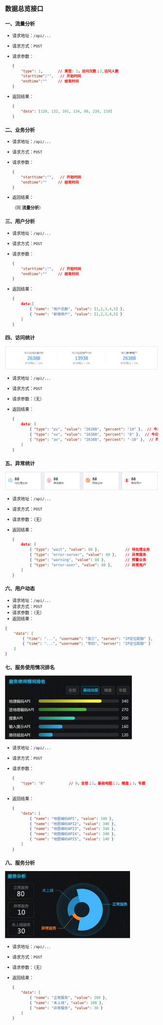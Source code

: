 ## 数据总览接口

### 一、流量分析

* 请求地址：`/api/...`

* 请求方式：`POST`

* 请求参数：

  ```json
  {
      "type": 1,       // 类型: 1，访问次数；2,访问人数
      "starttime":"",   // 开始时间
      "endtime":""     // 结束时间
  }
  ```

* 返回结果：

  ```json
  {
      "data": [120, 132, 101, 134, 90, 230, 210]
  }
  ```

  

### 二、业务分析

* 请求地址：`/api/...`

* 请求方式：`POST`

* 请求参数： 

  ```json
  {
      "starttime":"",   // 开始时间
      "endtime":""     // 结束时间
  }
  ```

* 返回结果：

  （同 **流量分析**）



### 三、用户分析

- 请求地址：`/api/...`
- 请求方式：`POST`

- 请求参数： 

  ```json
  {
      "starttime":"",   // 开始时间
      "endtime":""     // 结束时间
  }
  ```

- 返回结果：

  ```json
  {
      data:[
          { "name": "用户总数", "value": [1,2,3,4,5] },
          { "name": "新增用户", "value": [1,2,3,4,5] }
      ]
  }
  ```

  

### 四、访问统计

![1531187219525](./img/pv.png)

* 请求地址：`/api/...`

* 请求方式：`POST`

* 请求参数：（无）

* 返回结果：

  ```json
  {
      data: [
          { "type": "pv", "value": "26388", "percent": "10" },  // 今日访问次数-PV
          { "type": "uv", "value": "16388", "percent": "8" },  // 今日访问用户-UV
          { "type": "av", "value": "26388", "percent": "-10" },  // 昨日新增用户
      ]
  }
  ```

  

### 五、异常统计

![1531187781854](./img/yc.png)

- 请求地址：`/api/...`

- 请求方式：`POST`

- 请求参数：（无）

- 返回结果：

  ```json
  {
      data: [
          { "type": "wait", "value": 88 },            // 待处理业务
          { "type": "error-server", "value": 88 },    // 异常服务
          { "type": "warning", "value": 88 },         // 预警业务
          { "type": "error-user", "value": 88 },      // 异常用户
      ]
  }
  ```



### 六、用户动态

- 请求地址：`/api/...`
- 请求方式：`POST`
- 请求参数：（无）
- 返回结果：

```json
{
    "data": [
        { "time": "...", "username": "张三", "server": "IP定位配额" },
        { "time": "...", "username": "李四", "server": "IP定位配额" }
    ]
}
```



### 七、服务使用情况排名

![1531188971565](./img/1531188971565.png)

- 请求地址：`/api/...`

- 请求方式：`POST`

- 请求参数：

  ```json
  {
      "type": "0"           // 0，全部；1，基础地图；2，楼盘；3，专题
  }
  ```

- 返回结果：

  ```json
  {
      "data": [
          { "name": "地图编码API", "value": 340 },
          { "name": "地图编码API2", "value": 340 },
          { "name": "地图编码API3", "value": 340 },
          { "name": "地图编码API4", "value": 340 },
          { "name": "地图编码API5", "value": 140 }
      ]
  }
  ```

  

### 八、服务分析

![1531189018545](./img/1531189018545.png)

- 请求地址：`/api/...`

- 请求方式：`POST`

- 请求参数：（无）

- 返回结果：

  ```json
  {
      "data": [
          { "name": "正常服务", "value": 200 },
          { "name": "未上线", "value": 100 },
          { "name": "异常服务", "value": 30 }
      ]
  }
  ```

  
